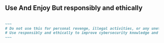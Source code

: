 ## Use And Enjoy But responsibly and ethically
```markdown 
 
~~~
# Do not use this for personal revenge, illegal activities, or any unethical purposes.
# Use responsibly and ethically to improve cybersecurity knowledge and skills.
~~~

```
